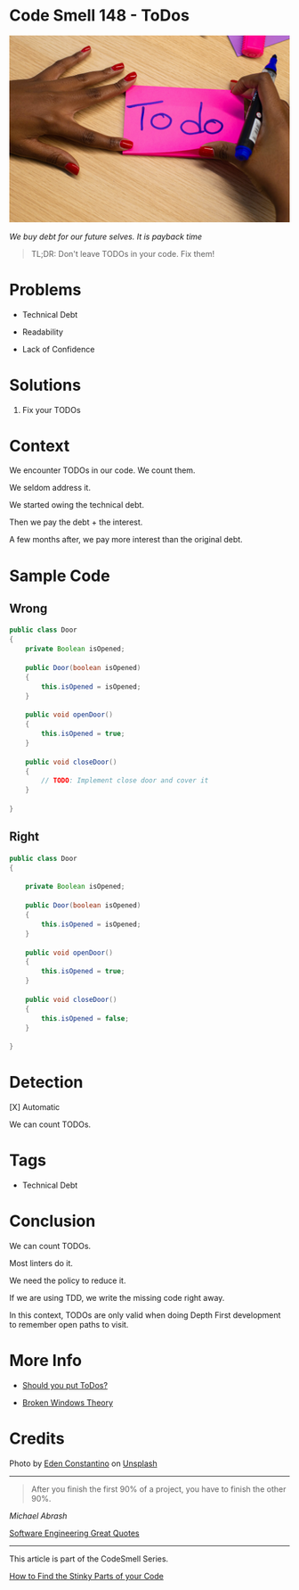 # Code Smell 148 - ToDos

![Code Smell 148 - ToDos](Code%20Smell%20148%20-%20ToDos.jpg)

*We buy debt for our future selves. It is payback time*

> TL;DR: Don't leave TODOs in your code. Fix them!

# Problems

- Technical Debt

- Readability

- Lack of Confidence

# Solutions

1. Fix your TODOs

# Context

We encounter TODOs in our code. We count them.

We seldom address it.

We started owing the technical debt.

Then we pay the debt + the interest.

A few months after, we pay more interest than the original debt.

# Sample Code

## Wrong

[Gist Url]: # (https://gist.github.com/mcsee/76fb2f5fada656e6dd5be6989351e91c)
```java
public class Door
{ 
    private Boolean isOpened;
    
    public Door(boolean isOpened)
    {       
        this.isOpened = isOpened;
    }      
    
    public void openDoor()
    {
        this.isOpened = true;
    }
    
    public void closeDoor()
    {
        // TODO: Implement close door and cover it
    }      
    
}
```

## Right

[Gist Url]: # (https://gist.github.com/mcsee/2d1fcb683f9c9c0391c7c369baf54bff)
```java
public class Door
{
 
    private Boolean isOpened;
    
    public Door(boolean isOpened)
    {       
        this.isOpened = isOpened;
    }      
    
    public void openDoor()
    {
        this.isOpened = true;
    }
    
    public void closeDoor()
    {
        this.isOpened = false;
    }      
    
}
```

# Detection

[X] Automatic 

We can count TODOs.

# Tags

- Technical Debt

# Conclusion

We can count TODOs.

Most linters do it.

We need the policy to reduce it.

If we are using TDD, we write the missing code right away.

In this context, TODOs are only valid when doing Depth First development to remember open paths to visit.

# More Info

- [Should you put ToDos?](https://www.osedea.com/en/blog/should-you-put-todos-in-the-source-code)

- [Broken Windows Theory](https://en.wikipedia.org/wiki/Broken_windows_theory)

# Credits

Photo by [Eden Constantino](https://unsplash.com/@edenconstantin0) on [Unsplash](https://unsplash.com/s/photos/todo)
  
* * *

> After you finish the first 90% of a project, you have to finish the other 90%.

_Michael Abrash_
 
[Software Engineering Great Quotes](https://github.com/mcsee/Software-Design-Articles/tree/main/Articles/Quotes/Software%20Engineering%20Great%20Quotes/readme.md)

* * *

This article is part of the CodeSmell Series.

[How to Find the Stinky Parts of your Code](https://github.com/mcsee/Software-Design-Articles/tree/main/Articles/Code%20Smells/How%20to%20Find%20the%20Stinky%20parts%20of%20your%20Code/readme.md)